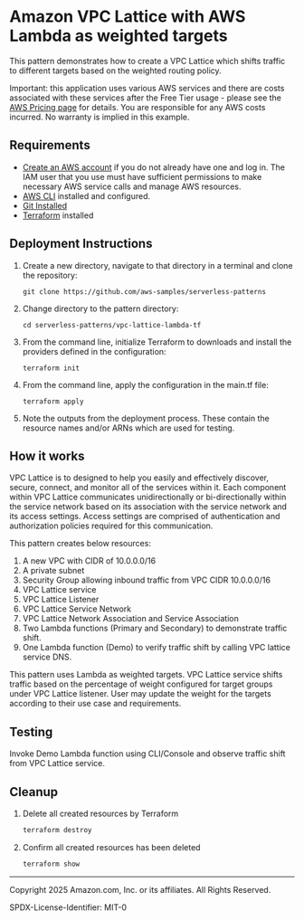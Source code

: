 # Amazon VPC Lattice with AWS Lambda as weighted targets

This pattern demonstrates how to create a VPC Lattice which shifts traffic to different targets based on the weighted routing policy.

Important: this application uses various AWS services and there are costs associated with these services after the Free Tier usage - please see the [AWS Pricing page](https://aws.amazon.com/pricing/) for details. You are responsible for any AWS costs incurred. No warranty is implied in this example.

## Requirements

* [Create an AWS account](https://portal.aws.amazon.com/gp/aws/developer/registration/index.html) if you do not already have one and log in. The IAM user that you use must have sufficient permissions to make necessary AWS service calls and manage AWS resources.
* [AWS CLI](https://docs.aws.amazon.com/cli/latest/userguide/install-cliv2.html) installed and configured.
* [Git Installed](https://git-scm.com/book/en/v2/Getting-Started-Installing-Git)
* [Terraform](https://learn.hashicorp.com/tutorials/terraform/install-cli?in=terraform/aws-get-started) installed

## Deployment Instructions

1. Create a new directory, navigate to that directory in a terminal and clone the repository:
    ``` 
    git clone https://github.com/aws-samples/serverless-patterns
    ```
2. Change directory to the pattern directory:
    ```
    cd serverless-patterns/vpc-lattice-lambda-tf
    ```
3. From the command line, initialize Terraform to downloads and install the providers defined in the configuration:
    ```
    terraform init
    ```
4. From the command line, apply the configuration in the main.tf file:
    ```
    terraform apply
    ```
5. Note the outputs from the deployment process. These contain the resource names and/or ARNs which are used for testing.

## How it works

VPC Lattice is to designed to help you easily and effectively discover, secure, connect, and monitor all of the services within it. Each component within VPC Lattice communicates unidirectionally or bi-directionally within the service network based on its association with the service network and its access settings. Access settings are comprised of authentication and authorization policies required for this communication. 

This pattern creates below resources:

1. A new VPC with CIDR of 10.0.0.0/16
2. A private subnet
3. Security Group allowing inbound traffic from VPC CIDR 10.0.0.0/16
4. VPC Lattice service
5. VPC Lattice Listener
6. VPC Lattice Service Network
7. VPC Lattice Network Association and Service Association
8. Two Lambda functions (Primary and Secondary) to demonstrate traffic shift.
9. One Lambda function (Demo) to verify traffic shift by calling VPC lattice service DNS.

This pattern uses Lambda as weighted targets. VPC Lattice service shifts traffic based on the percentage of weight configured for target groups under VPC Lattice listener. User may update the weight for the targets according to their use case and requirements.  

## Testing

Invoke Demo Lambda function using CLI/Console and observe traffic shift from VPC Lattice service.

## Cleanup

1. Delete all created resources by Terraform
    ```bash
    terraform destroy
    ```
2. Confirm all created resources has been deleted
    ```bash
    terraform show
    ```
----
Copyright 2025 Amazon.com, Inc. or its affiliates. All Rights Reserved.

SPDX-License-Identifier: MIT-0
